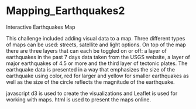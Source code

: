 # Mapping_Earthquakes2
Interactive Earthquakes Map

This challenge included adding visual data to a map. Three different types of maps can be used: streets, satellite and light options. On top of the map there are three layers that can each be toggled on or off: a layer of earthquakes in the past 7 days data taken from the USGS website, a layer of major earthquakes of 4.5 or more and the third layer of tectonic plates. The earthquake data is presented in a way that emphasizes the size of the earthquake using color, red for larger and yellow for smaller earthquakes as well as the size of the circle reflects the magnitude of the earthquake.

javascript d3 is used to create the visualizations and Leaflet is used for working with maps. html is used to present the maps online. 